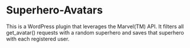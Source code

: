 # Superhero-Avatars
This is a WordPress plugin that leverages the Marvel(TM) API. It filters all get_avatar() requests with a random superhero and saves that superhero with each registered user.
